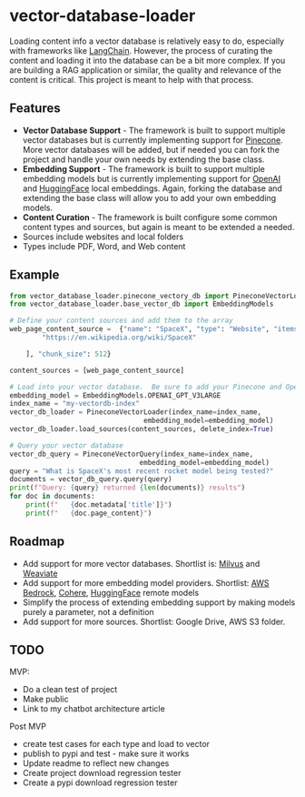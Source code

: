# vector-database-loader
Loading content info a vector database is relatively easy to do, especially with frameworks like [LangChain](https://www.langchain.com/).
However, the process of curating the content and loading it into the database can be a bit more complex.  If you are building 
a RAG application or similar, the quality and relevance of the content is critical.  This project is meant to help with that process.



## Features
- **Vector Database Support** - The framework is built to support multiple vector databases but is currently implementing support for [Pinecone](https://www.pinecone.io/).
More vector databases will be added, but if needed you can fork the project and handle your own needs by extending the base class.  
- **Embedding Support** - The framework is built to support multiple embedding models but is currently implementing support for [OpenAI](https://platform.openai.com/docs/guides/embeddings) and [HuggingFace](https://huggingface.co/models?other=embeddings) local embeddings.
Again, forking the database and extending the base class will allow you to add your own embedding models.
- **Content Curation** - The framework is built configure some common content types and sources, but again is meant to be extended a needed.
 - Sources include websites and local folders
 - Types include PDF, Word, and Web content

## Example
```python
from vector_database_loader.pinecone_vectory_db import PineconeVectorLoader, PineconeVectorQuery
from vector_database_loader.base_vector_db import EmbeddingModels

# Define your content sources and add them to the array
web_page_content_source =  {"name": "SpaceX", "type": "Website", "items": [
        "https://en.wikipedia.org/wiki/SpaceX"

    ], "chunk_size": 512}

content_sources = [web_page_content_source]

# Load into your vector database.  Be sure to add your Pinecone and OpenAI API keys to your .env file
embedding_model = EmbeddingModels.OPENAI_GPT_V3LARGE
index_name = "my-vectordb-index"
vector_db_loader = PineconeVectorLoader(index_name=index_name,
                                 embedding_model=embedding_model)
vector_db_loader.load_sources(content_sources, delete_index=True)

# Query your vector database
vector_db_query = PineconeVectorQuery(index_name=index_name,
                                embedding_model=embedding_model)
query = "What is SpaceX's most recent rocket model being tested?"
documents = vector_db_query.query(query)
print(f"Query: {query} returned {len(documents)} results")
for doc in documents:
    print(f"   {doc.metadata['title']}")
    print(f"   {doc.page_content}")
```

## Roadmap
- Add support for more vector databases.  Shortlist is: [Milvus](https://milvus.io/) and [Weaviate](https://weaviate.io/)
- Add support for more embedding model providers. Shortlist: [AWS Bedrock](https://aws.amazon.com/bedrock/), [Cohere](https://cohere.com/embed), [HuggingFace](https://huggingface.co/models?other=embeddings) remote models
- Simplify the process of extending embedding support by making models purely a parameter, not a definition
- Add support for more sources.  Shortlist: Google Drive, AWS S3 folder.  


## TODO
MVP:
- Do a clean test of project
- Make public
- Link to my chatbot architecture article

Post MVP
- create test cases for each type and load to vector
- publish to pypi and test - make sure it works
- Update readme to reflect new changes
- Create project download regression tester
- Create a pypi download regression tester
